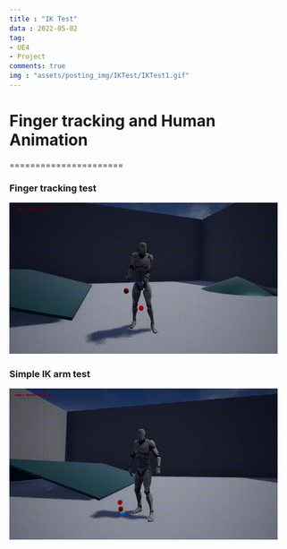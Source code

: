 ```yaml
---
title : "IK Test"
data : 2022-05-02
tag:
- UE4
- Project
comments: true
img : "assets/posting_img/IKTest/IKTest1.gif"
---
```


# Finger tracking and Human Animation
======================

### Finger tracking test
<img src="../assets/posting_img/IKTest/IKTest1.gif"/>

### Simple IK arm test
<img src="../assets/posting_img/IKTest/IKTest2.gif"/>
